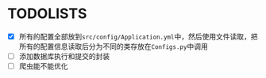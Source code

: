 # TODOLISTS

- [x] 所有的配置全部放到`src/config/Application.yml`中，然后使用文件读取，把所有的配置信息读取后分为不同的类存放在`Configs.py`中调用
- [ ] 添加数据库执行和提交的封装
- [ ] 爬虫能不能优化
